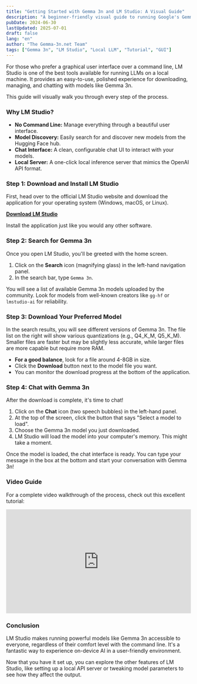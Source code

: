 ```yaml
---
title: "Getting Started with Gemma 3n and LM Studio: A Visual Guide"
description: "A beginner-friendly visual guide to running Google's Gemma 3n models on your local computer using LM Studio. No command line needed!"
pubDate: 2024-06-30
lastUpdated: 2025-07-01
draft: false
lang: "en"
author: "The Gemma-3n.net Team"
tags: ["Gemma 3n", "LM Studio", "Local LLM", "Tutorial", "GUI"]
---
```


For those who prefer a graphical user interface over a command line, LM Studio is one of the best tools available for running LLMs on a local machine. It provides an easy-to-use, polished experience for downloading, managing, and chatting with models like Gemma 3n.

This guide will visually walk you through every step of the process.

### Why LM Studio?
- **No Command Line:** Manage everything through a beautiful user interface.
- **Model Discovery:** Easily search for and discover new models from the Hugging Face hub.
- **Chat Interface:** A clean, configurable chat UI to interact with your models.
- **Local Server:** A one-click local inference server that mimics the OpenAI API format.

### Step 1: Download and Install LM Studio

First, head over to the official LM Studio website and download the application for your operating system (Windows, macOS, or Linux).

[**Download LM Studio**](https://lmstudio.ai/)

Install the application just like you would any other software.

### Step 2: Search for Gemma 3n

Once you open LM Studio, you'll be greeted with the home screen.
1.  Click on the **Search** icon (magnifying glass) in the left-hand navigation panel.
2.  In the search bar, type `Gemma 3n`.

You will see a list of available Gemma 3n models uploaded by the community. Look for models from well-known creators like `gg-hf` or `lmstudio-ai` for reliability.

### Step 3: Download Your Preferred Model

In the search results, you will see different versions of Gemma 3n. The file list on the right will show various quantizations (e.g., Q4_K_M, Q5_K_M). Smaller files are faster but may be slightly less accurate, while larger files are more capable but require more RAM.

- **For a good balance**, look for a file around 4-8GB in size.
- Click the **Download** button next to the model file you want.
- You can monitor the download progress at the bottom of the application.

### Step 4: Chat with Gemma 3n

After the download is complete, it's time to chat!
1.  Click on the **Chat** icon (two speech bubbles) in the left-hand panel.
2.  At the top of the screen, click the button that says "Select a model to load".
3.  Choose the Gemma 3n model you just downloaded.
4.  LM Studio will load the model into your computer's memory. This might take a moment.

Once the model is loaded, the chat interface is ready. You can type your message in the box at the bottom and start your conversation with Gemma 3n!

### Video Guide

For a complete video walkthrough of the process, check out this excellent tutorial:

<div style="position: relative; padding-bottom: 56.25%; height: 0; overflow: hidden; max-width: 100%; height: auto;">
    <iframe 
        src="https://www.youtube.com/embed/IcQVOT7rfI0" 
        frameborder="0" 
        allow="accelerometer; autoplay; clipboard-write; encrypted-media; gyroscope; picture-in-picture" 
        allowfullscreen
        style="position: absolute; top: 0; left: 0; width: 100%; height: 100%;">
    </iframe>
</div>

### Conclusion

LM Studio makes running powerful models like Gemma 3n accessible to everyone, regardless of their comfort level with the command line. It's a fantastic way to experience on-device AI in a user-friendly environment.

Now that you have it set up, you can explore the other features of LM Studio, like setting up a local API server or tweaking model parameters to see how they affect the output. 